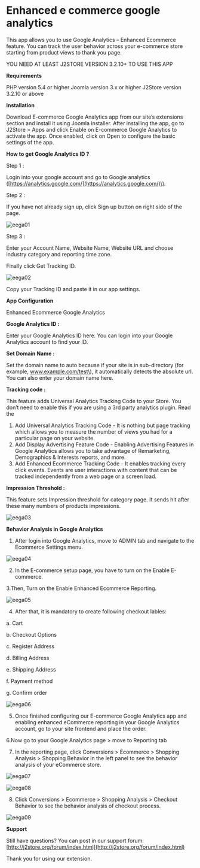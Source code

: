 # Enhanced e commerce google analytics

This app allows you to use Google Analytics – Enhanced Ecommerce feature. You can track the user behavior across your e-commerce store starting from product views to thank you page.

YOU NEED AT LEAST J2STORE VERSION 3.2.10+ TO USE THIS APP

**Requirements**

PHP version 5.4 or higher Joomla version 3.x or higher J2Store version 3.2.10 or above

**Installation**

Download E-commerce Google Analytics app from our site’s extensions section and install it using Joomla installer. After installing the app, go to J2Store &gt; Apps and click Enable on E-commerce Google Analytics to activate the app. Once enabled, click on Open to configure the basic settings of the app.

**How to get Google Analytics ID ?**

Step 1 :

Login into your google account and go to Google analytics \([https://analytics.google.com/](https://analytics.google.com/)\).

Step 2 :

If you have not already sign up, click Sign up button on right side of the page.

![eega01](https://raw.githubusercontent.com/j2store/doc-images/master/apps/Enhanced%20E-commerce%20Google%20Analytics/eega01.png)

Step 3 :

Enter your Account Name, Website Name, Website URL and choose industry category and reporting time zone.

Finally click Get Tracking ID.

![eega02](https://raw.githubusercontent.com/j2store/doc-images/master/apps/Enhanced%20E-commerce%20Google%20Analytics/eega02.png)

Copy your Tracking ID and paste it in our app settings.

**App Configuration**

Enhanced Ecommerce Google Analytics

**Google Analytics ID :**

Enter your Google Analytics ID here. You can login into your Google Analytics account to find your ID.

**Set Domain Name :**

Set the domain name to auto because if your site is in sub-directory \(for example, www.example.com/test\), it automatically detects the absolute url. You can also enter your domain name here.

**Tracking code :**

This feature adds Universal Analytics Tracking Code to your Store. You don’t need to enable this if you are using a 3rd party analytics plugin. Read the

1. Add Universal Analytics Tracking Code - It is nothing but page tracking which allows you to measure the number of views you had for a particular page on your website.
2. Add Display Advertising Feature Code - Enabling Advertising Features in Google Analytics allows you to take advantage of Remarketing, Demographics & Interests reports, and more.
3. Add Enhanced Ecommerce Tracking Code - It enables tracking every click events. Events are user interactions with content that can be tracked independently from a web page or a screen load.

**Impression Threshold :**

This feature sets Impression threshold for category page. It sends hit after these many numbers of products impressions.

![eega03](https://raw.githubusercontent.com/j2store/doc-images/master/apps/Enhanced%20E-commerce%20Google%20Analytics/eega03.png)

**Behavior Analysis in Google Analytics**

1. After login into Google Analytics, move to ADMIN tab and navigate to the Ecommerce Settings menu.

![eega04](https://raw.githubusercontent.com/j2store/doc-images/master/apps/Enhanced%20E-commerce%20Google%20Analytics/eega04.png)

2. In the E-commerce setup page, you have to turn on the Enable E-commerce.

3.Then, Turn on the Enable Enhanced Ecommerce Reporting.

![eega05](https://raw.githubusercontent.com/j2store/doc-images/master/apps/Enhanced%20E-commerce%20Google%20Analytics/eega05.png)

4. After that, it is mandatory to create following checkout lables:

a. Cart

b. Checkout Options

c. Register Address

d. Billing Address

e. Shipping Address

f. Payment method

g. Confirm order

![eega06](https://raw.githubusercontent.com/j2store/doc-images/master/apps/Enhanced%20E-commerce%20Google%20Analytics/eega06.png)

5. Once finished configuring our E-commerce Google Analytics app and enabling enhanced eCommerce reporting in your Google Analytics account, go to your site frontend and place the order.

6.Now go to your Google Analytics page &gt; move to Reporting tab

7. In the reporting page, click Conversions &gt; Ecommerce &gt; Shopping Analysis &gt; Shopping Behavior in the left panel to see the behavior analysis of your eCommerce store.

![eega07](https://raw.githubusercontent.com/j2store/doc-images/master/apps/Enhanced%20E-commerce%20Google%20Analytics/eega07.png)

![eega08](https://raw.githubusercontent.com/j2store/doc-images/master/apps/Enhanced%20E-commerce%20Google%20Analytics/eega08.png)

8. Click Conversions &gt; Ecommerce &gt; Shopping Analysis &gt; Checkout Behavior to see the behavior analysis of checkout process.

![eega09](https://raw.githubusercontent.com/j2store/doc-images/master/apps/Enhanced%20E-commerce%20Google%20Analytics/eega09.png)

**Support**

Still have questions? You can post in our support forum: [http://j2store.org/forum/index.html](http://j2store.org/forum/index.html)

Thank you for using our extension.

